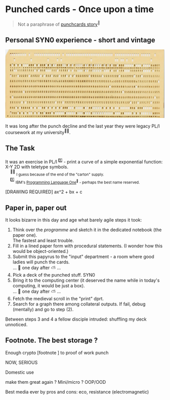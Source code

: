 # Punched cards - Once upon a time

> Not a paraphrase of [punchcards story](https://en.wikipedia.org/wiki/Computer_programming_in_the_punched_card_era)<sup>🔗</sup>

## Personal SYN0 experience - short and vintage

[![punched card snapshot](../_rsc/_img/af/punchcard.jpg)](../_rsc/_img/photo/hist/1966.punch_cards-stack.jpg)

It was long after the punch decline and the last year they were legacy PL/I coursework at my university<sup>🙋‍♂️</sup>. 

## The Task

It was an exercise in PL/I&nbsp;<sup>1️⃣</sup> - print a curve of a simple exponential function: X-Y 2D with teletype symbols.\
&nbsp;&nbsp;&nbsp;&nbsp;<sup>🙋‍♂️</sup>&nbsp;<sub>I guess because of the end of the "carton" supply.</sub>\
&nbsp;&nbsp;&nbsp;&nbsp;<sup>1️⃣</sup>&nbsp;<sub>IBM's [Programming Language One](https://en.wikipedia.org/wiki/PL/I)<sup>🔗</sup> - perhaps the best name reserved.</sub>

[DRAWING REQUIRED] ax^2 + bx + c

## Paper in, paper out

It looks bizarre in this day and age what barely agile steps it took:

1. Think over the _programme_ and sketch it in the dedicated notebook (the paper one).\
The fastest and least trouble. 
2. Fill in a lined paper form with procedural statements. (I wonder how this would be object-oriented.)
3. Submit this papyrus to the "input" department - a room where good ladies will punch the cards.\
... 🌙 one day after ⛅ ... 
4. Pick a deck of the punched stuff. SYN0
5. Bring it to the computing center (it deserved the name while in today's computing, it would be just a box).\
... 🌙 one day after ⛅ ... 
6. Fetch the medieval scroll in the "print" dprt. 
7. Search for a graph there among collateral outputs. If fail, debug (mentally) and go to step&nbsp;(2).

Between steps 3 and 4 a fellow disciple intruded: shuffling my deck unnoticed.

## Footnote. The best storage ? 

Enough crypto [footnote ] to proof of work punch

NOW, SERIOUS

Domestic use

make them great again ?
Mini/micro ? OOP/OOD

Best media ever by pros and cons: eco, resistance (electromagnetic)
